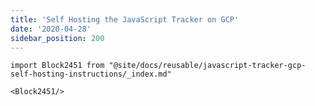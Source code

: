 ```yaml
---
title: 'Self Hosting the JavaScript Tracker on GCP'
date: '2020-04-28'
sidebar_position: 200
---
```


```mdx-code-block
import Block2451 from "@site/docs/reusable/javascript-tracker-gcp-self-hosting-instructions/_index.md"

<Block2451/>
```

